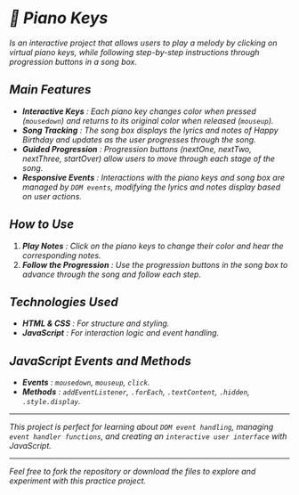 # *🎹 Piano Keys*

*Is an interactive project that allows users to play a melody by clicking on virtual piano keys, while following step-by-step instructions through progression buttons in a song box.*

## *Main Features*

- ***Interactive Keys*** *: Each piano key changes color when pressed (`mousedown`) and returns to its original color when released (`mouseup`).*
- ***Song Tracking*** *: The song box displays the lyrics and notes of *Happy Birthday* and updates as the user progresses through the song.*
- ***Guided Progression*** *: Progression buttons (nextOne, nextTwo, nextThree, startOver) allow users to move through each stage of the song.*
- ***Responsive Events*** *: Interactions with the piano keys and song box are managed by `DOM events`, modifying the lyrics and notes display based on user actions.*

## *How to Use*

1. ***Play Notes*** *: Click on the piano keys to change their color and hear the corresponding notes.*
2. ***Follow the Progression*** *: Use the progression buttons in the song box to advance through the song and follow each step.*

## *Technologies Used*

- ***HTML & CSS*** *: For structure and styling.*
- ***JavaScript*** *: For interaction logic and event handling.*

## *JavaScript Events and Methods*

- ***Events*** *: `mousedown`, `mouseup`, `click`.*
- ***Methods*** *: `addEventListener`, `.forEach`, `.textContent`, `.hidden`, `.style.display`.*

---

*This project is perfect for learning about `DOM event handling`, managing `event handler functions`, and creating an `interactive user interface` with JavaScript.*

---

*Feel free to fork the repository or download the files to explore and experiment with this practice project.*
